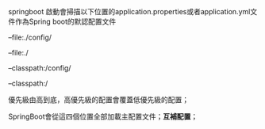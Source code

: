 springboot 啟動會掃描以下位置的application.properties或者application.yml文件作為Spring boot的默認配置文件

–file:./config/

–file:./

–classpath:/config/

–classpath:/

優先級由高到底，高優先級的配置會覆蓋低優先級的配置；

SpringBoot會從這四個位置全部加載主配置文件；**互補配置**；